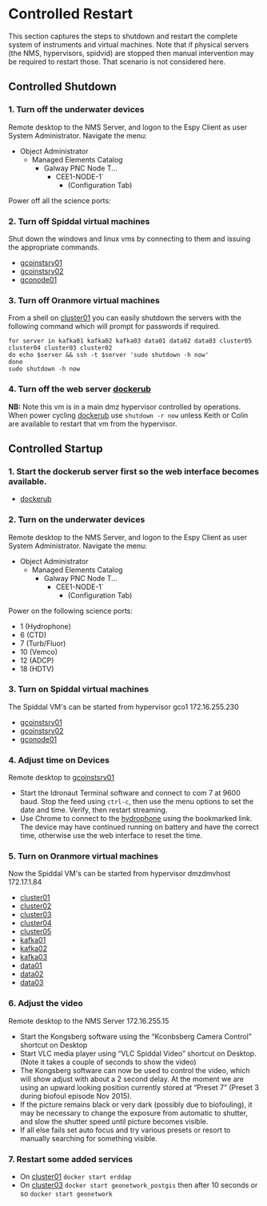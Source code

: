 # Controlled Restart
This section captures the steps to shutdown and restart the
complete system of instruments and virtual machines. Note that if physical
servers (the NMS, hypervisors, spidvid) are stopped then manual intervention
may be required to restart those. That scenario is not considered here.

## Controlled Shutdown

### 1. Turn off the underwater devices
Remote desktop to the NMS Server, and logon to the Espy Client as user System Administrator. Navigate the menu:
  * Object Administrator
    * Managed Elements Catalog
      * Galway PNC Node T...
        * CEE1-NODE-1`
          * (Configuration Tab)

Power off all the science ports:

### 2. Turn off Spiddal virtual machines
Shut down the windows and linux vms by connecting to them and issuing the appropriate commands.
  * [gcoinstsrv01](servers/gcoinstsrv01/)
  * [gcoinstsrv02](servers/gcooinstsrv02/)
  * [gconode01](servers/gconode01/)

### 3. Turn off Oranmore virtual machines
From a shell on [cluster01](servers/cluster01) you can easily shutdown the servers with the following
command which will prompt for passwords if required.

    for server in kafka01 kafka02 kafka03 data01 data02 data03 cluster05 cluster04 cluster03 cluster02
    do echo $server && ssh -t $server 'sudo shutdown -h now'
    done
    sudo shutdown -h now

### 4. Turn off the web server [dockerub](servers/dockerub/)
<b>NB:</b> Note this vm is in a main dmz hypervisor controlled by operations. When power cycling [dockerub](servers/dockerub/) use `shutdown -r now` unless Keith or Colin are available to restart that vm from the hypervisor.

## Controlled Startup
### 1. Start the dockerub server first so the web interface becomes available.
  * [dockerub](servers/dockerub/)

### 2. Turn on the underwater devices
Remote desktop to the NMS Server, and logon to the Espy Client as user System Administrator. Navigate the menu:
  * Object Administrator
    * Managed Elements Catalog
      * Galway PNC Node T...
        * CEE1-NODE-1`
          * (Configuration Tab)

Power on the following science ports:
  * 1 (Hydrophone)
  * 6 (CTD)
  * 7 (Turb/Fluor)
  * 10 (Vemco)
  * 12 (ADCP)
  * 18 (HDTV)

### 3. Turn on Spiddal virtual machines
The Spiddal VM's can be started from hypervisor gco1 172.16.255.230
  * [gcoinstsrv01](servers/gcoinstsrv01/)
  * [gcoinstsrv02](servers/gcooinstsrv02/)
  * [gconode01](servers/gconode01/)

### 4. Adjust time on Devices
Remote desktop to [gcoinstsrv01](servers/gcoinstsrv01/)
  * Start the Idronaut Terminal software and connect to com 7 at 9600 baud. Stop the feed using `ctrl-c`,
then use the menu options to set the date and time. Verify, then restart streaming.
  * Use Chrome to connect to the [hydrophone](http://172.16.255.253/operations.html) using the bookmarked link. The device may
have continued running on battery and have the correct time, otherwise use the web interface to reset the time.

### 5. Turn on Oranmore virtual machines
Now the Spiddal VM's can be started from hypervisor dmzdmvhost 172.17.1.84
  * [cluster01](servers/cluster01)
  * [cluster02](servers/cluster02)
  * [cluster03](servers/cluster03)
  * [cluster04](servers/cluster04)
  * [cluster05](servers/cluster05)
  * [kafka01](servers/kafka01/)
  * [kafka02](servers/kafka02/)
  * [kafka03](servers/kafka03/)
  * [data01](servers/data01/)
  * [data02](servers/data02/)
  * [data03](servers/data03/)

### 6. Adjust the video
Remote desktop to the NMS Server 172.16.255.15
  * Start the Kongsberg software using the “Kconbsberg Camera Control” shortcut on Desktop
  * Start VLC media player using “VLC Spiddal Video” shortcut on Desktop. (Note it takes a couple of seconds to show the video)
  * The Kongsberg software can now be used to control the video, which will show adjust with about a 2 second delay.  At the moment we are using an upward looking position currently stored at “Preset 7” (Preset 3 during biofoul episode Nov 2015).
  * If the picture remains black or very dark (possibly due to biofouling), it may be necessary to change the exposure from automatic to shutter, and slow the shutter speed until picture becomes visible.
  * If all else fails set auto focus and try various presets or resort to manually searching for something visible.

### 7. Restart some added services
  * On [cluster01](servers/cluster01) `docker start erddap`
  * On [cluster03](servers/cluster03) `docker start geonetwork_postgis` then after 10 seconds or so `docker start geonetwork`

